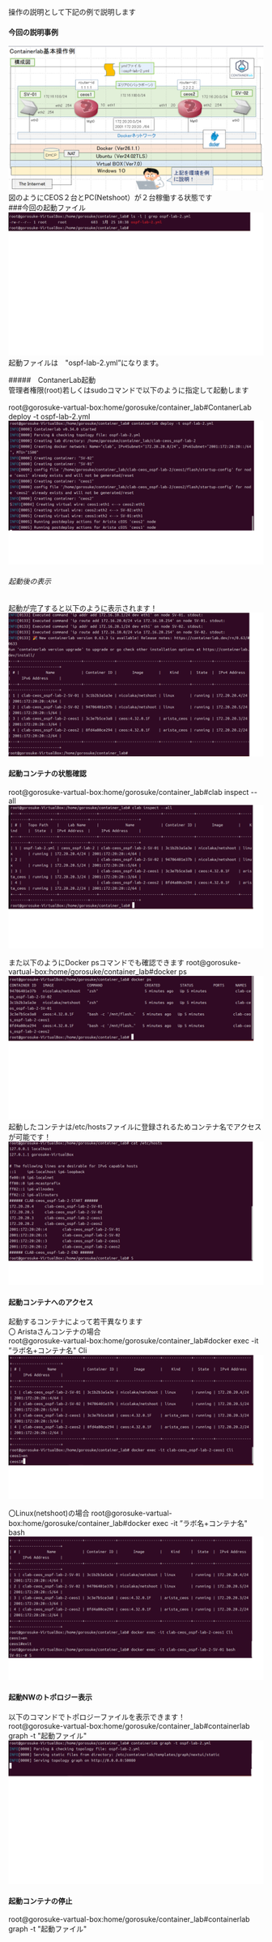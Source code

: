 操作の説明として下記の例で説明します<br>
#### 今回の説明事例<br>
  ![Diagram](./images/ContanerLab-basic-operation/1.jpg)<br>
  図のようにCEOS２台とPC(Netshoot）が２台稼働する状態です<br>
###今回の起動ファイル<br>
 ![Diagram](./images/ContanerLab-basic-operation/2.jpg)<br>
起動ファイルは　"ospf-lab-2.yml”になります。<br>


#####　ContanerLab起動<br>
管理者権限(root)若しくはsudoコマンドで以下のように指定して起動します<br>

root@gorosuke-vartual-box:home/gorosuke/container_lab#ContanerLab　deploy -t ospf-lab-2.yml<br>
![Diagram](./images/ContanerLab-basic-operation/3.jpg)<br>

 ###### 起動後の表示<br>
 起動が完了すると以下のように表示されます！
![Diagram](./images/ContanerLab-basic-operation/4.jpg)<br>

#### 起動コンテナの状態確認<br>
root@gorosuke-vartual-box:home/gorosuke/container_lab#clab inspect --all<br>
![Diagram](./images/ContanerLab-basic-operation/5.jpg)<br>

また以下のようにDocker psコマンドでも確認できます
root@gorosuke-vartual-box:home/gorosuke/container_lab#docker ps<br>
![Diagram](./images/ContanerLab-basic-operation/6.jpg)<br>
起動したコンテナは/etc/hostsファイルに登録されるためコンテナ名でアクセスが可能です！<br>
![Diagram](./images/ContanerLab-basic-operation/7.jpg)<br>

#### 起動コンテナへのアクセス<br>
起動するコンテナによって若干異なります<br>
〇 Aristaさんコンテナの場合<br>
root@gorosuke-vartual-box:home/gorosuke/container_lab#docker exec -it ”ラボ名+コンテナ名" Cli<br>
![Diagram](./images/ContanerLab-basic-operation/8.jpg)<br>

〇Linux(netshoot)の場合
 root@gorosuke-vartual-box:home/gorosuke/container_lab#docker exec -it ”ラボ名+コンテナ名" bash<br>
![Diagram](./images/ContanerLab-basic-operation/9.jpg)<br>

#### 起動NWのトポロジー表示<br>
以下のコマンドでトポロジーファイルを表示できます！<br>
 root@gorosuke-vartual-box:home/gorosuke/container_lab#containerlab graph -t  "起動ファイル" <br>
![Diagram](./images/ContanerLab-basic-operation/10.jpg)<br>

#### 起動コンテナの停止<br>
 root@gorosuke-vartual-box:home/gorosuke/container_lab#containerlab graph -t  "起動ファイル" <br>
